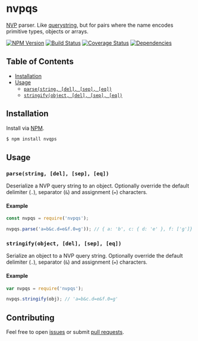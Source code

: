 # nvpqs

[NVP](https://developer.paypal.com/docs/classic/api/NVPAPIOverview/#id09C2F0D0DX4) parser. Like [querystring](https://nodejs.org/api/querystring.html), but for pairs where the name encodes primitive types, objects or arrays.

[![NPM Version][fury-img]][fury-url] [![Build Status][travis-img]][travis-url] [![Coverage Status][coveralls-img]][coveralls-url] [![Dependencies][david-img]][david-url]

## Table of Contents

- [Installation](#installation)
- [Usage](#usage)
    - [`parse(string, [del], [sep], [eq])`](#parsestring-del-sep-eq)
    - [`stringify(object, [del], [sep], [eq])`](#stringifyobject-del-sep-eq)

## Installation

Install via [NPM](https://www.npmjs.org).

```sh
$ npm install nvqps
```

## Usage

### `parse(string, [del], [sep], [eq])`

Deserialize a NVP query string to an object. Optionally  override the default delimiter (`.`), separator (`&`) and assignment (`=`) characters.

#### Example

```js
const nvpqs = require('nvpqs');

nvpqs.parse('a=b&c.d=e&f.0=g')); // { a: 'b', c: { d: 'e' }, f: ['g']}
```

### `stringify(object, [del], [sep], [eq])`

Serialize an object to a NVP query string. Optionally override the default delimiter (`.`), separator (`&`) and assignment (`=`) characters.

#### Example

```js
var nvpqs = require('nvpqs');

nvpqs.stringify(obj); // 'a=b&c.d=e&f.0=g'
```

## Contributing

Feel free to open [issues](https://github.com/ruiquelhas/nvpqs/issues) or submit [pull requests](https://github.com/ruiquelhas/nvpqs/pulls).

[coveralls-img]: https://coveralls.io/repos/ruiquelhas/nvpqs/badge.svg
[coveralls-url]: https://coveralls.io/github/ruiquelhas/nvpqs
[david-img]: https://david-dm.org/ruiquelhas/nvpqs.svg
[david-url]: https://david-dm.org/ruiquelhas/nvpqs
[fury-img]: https://badge.fury.io/js/nvpqs.svg
[fury-url]: https://badge.fury.io/js/nvpqs
[travis-img]: https://travis-ci.org/ruiquelhas/nvpqs.svg
[travis-url]: https://travis-ci.org/ruiquelhas/nvpqs
